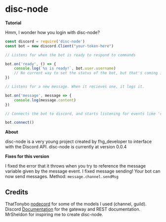 # disc-node

**Tutorial**

Hmm, I wonder how you login with disc-node?

```js
const discord = require('disc-node')
const bot = new discord.Client("your-token-here")

// Listens for when the bot is ready to respond to commands

bot.on('ready', () => {
    console.log(`%s is ready!`, bot.user.username)
    // No current way to set the status of the bot, but that's coming in the next fix
})

// Listens for a new message. When it recieves one, it logs it.

bot.on('message', message => {
    console.log(message.content)
})

// Connects the bot to discord, and starts listening for events like 'ready' and 'message'.

bot.connect()
```

**About**

disc-node is a very young project created by fhg_developer to interface with the Discord API.
disc-node is currently at version 0.0.4

**Fixes for this version**

I fixed the error that it throws when you try to reference the message variable given by the message event.
I fixed message sending! Your bot can now send messages. Method: `message.channel.sendMsg`

## Credits

ThatTonybo [nodecord](https://github.com/nodecord/nodecord) for some of the models I used (channel, guild).
Discord [Documentation](https://discordapp.com/developers/docs) for the gateway and REST documentation.
MrSheldon []() for inspiring me to create disc-node.